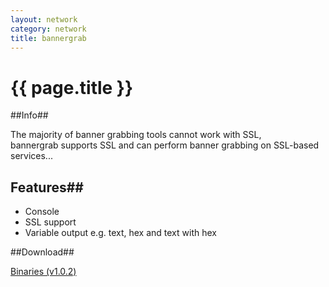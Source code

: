 ```yaml
---
layout: network
category: network
title: bannergrab
---
```


# {{ page.title }} # 

##Info##

The majority of banner grabbing tools cannot work with SSL, bannergrab supports SSL and can perform banner grabbing on SSL-based services... 

## Features##

- Console
- SSL support
- Variable output e.g. text, hex and text with hex

##Download##
 
[Binaries (v1.0.2)](/downloads/bannergrab.v.1.0.2.zip)
